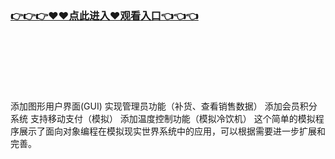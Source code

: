 ### [👉👉👉♥♥点此进入♥观看入口👈👈👈](https://mrddrm.github.io/91.html)
<br></br><br></br><br></br>
添加图形用户界面(GUI)
实现管理员功能（补货、查看销售数据）
添加会员积分系统
支持移动支付（模拟）
添加温度控制功能（模拟冷饮机）
这个简单的模拟程序展示了面向对象编程在模拟现实世界系统中的应用，可以根据需要进一步扩展和完善。
